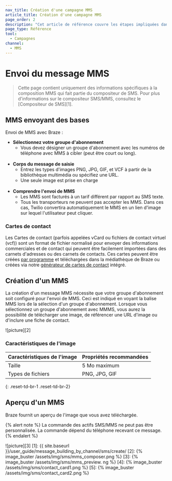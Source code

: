 ```yaml
---
nav_title: Création d'une campagne MMS
article_title: Création d'une campagne MMS
page_order: 2
description: "Cet article de référence couvre les étapes impliquées dans la création, l'envoi et la prévisualisation d'un message MMS."
page_type: Référence
tool:
  - Campagnes
channel:
  - MMS
---
```


# Envoi du message MMS

> Cette page contient uniquement des informations spécifiques à la composition MMS qui fait partie du compositeur de SMS. Pour plus d'informations sur le compositeur SMS/MMS, consultez le \[Compositeur de SMS\]\[1\].

## MMS envoyant des bases

Envoi de MMS avec Braze :

- __Sélectionnez votre groupe d'abonnement__
  - Vous devez désigner un groupe d'abonnement avec les numéros de téléphone avec MMS à cibler (peut être court ou long).<br><br>
- __Corps du message de saisie__
  - Entrez les types d'images PNG, JPG, GIF, et VCF à partir de la bibliothèque multimédia ou spécifiez une URL.
  - Une seule image est prise en charge<br><br>
- __Comprendre l'envoi de MMS__
  - Les MMS sont facturés à un tarif différent par rapport au SMS texte.
  - Tous les transporteurs ne peuvent pas accepter les MMS. Dans ces cas, Twilio convertira automatiquement le MMS en un lien d'image sur lequel l'utilisateur peut cliquer.

### Cartes de contact

Les Cartes de contact (parfois appelées vCard ou fichiers de contact virtuel (vcf)) sont un format de fichier normalisé pour envoyer des informations commerciales et de contact qui peuvent être facilement importées dans des carnets d'adresses ou des carnets de contacts. Ces cartes peuvent être créées [par programme](https://www.twilio.com/blog/send-vcard-twilio-sms) et téléchargées dans la médiathèque de Braze ou créées via notre [générateur de cartes de contact]({{site.baseurl}}/user_guide/message_building_by_channel/sms/mms/contact_card/) intégré.

## Création d'un MMS

La création d'un message MMS nécessite que votre groupe d'abonnement soit configuré pour l'envoi de MMS. Ceci est indiqué en voyant la balise MMS lors de la sélection d'un groupe d'abonnement. Lorsque vous sélectionnez un groupe d'abonnement avec MMMS, vous aurez la possibilité de télécharger une image, de référencer une URL d'image ou d'inclure une fiche de contact.

!\[picture\]\[2\]

### Caractéristiques de l'image

| **Caractéristiques de l'image** | **Propriétés recommandées** |
| ------------------------------- | --------------------------- |
| Taille                          | 5 Mo maximum                |
| Types de fichiers               | PNG, JPG, GIF               |
{: .reset-td-br-1 .reset-td-br-2}

## Aperçu d'un MMS

Braze fournit un aperçu de l'image que vous avez téléchargée.

{% alert note %}
La commande des actifs SMS/MMS ne peut pas être personnalisée. La commande dépend du téléphone recevant ce message.
{% endalert %}

!\[picture\]\[3\]
[1]: {{ site.baseurl }}/user_guide/message_building_by_channel/sms/create/ [2]: {% image_buster /assets/img/sms/mms_composer.png %} [3]: {% image_buster /assets/img/sms/mms_preview. ng %} [4]: {% image_buster /assets/img/sms/contact_card1.png %} [5]: {% image_buster /assets/img/sms/contact_card2.png %}
